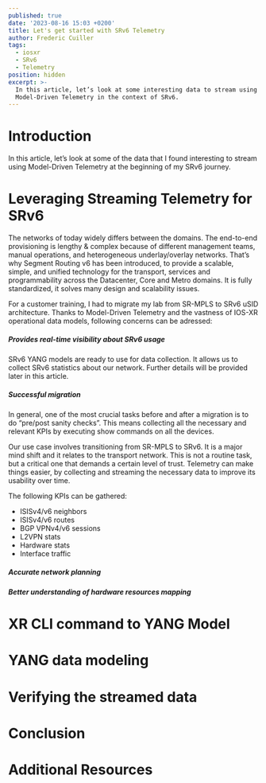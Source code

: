 ```yaml
---
published: true
date: '2023-08-16 15:03 +0200'
title: Let's get started with SRv6 Telemetry
author: Frederic Cuiller
tags:
  - iosxr
  - SRv6
  - Telemetry
position: hidden
excerpt: >-
  In this article, let’s look at some interesting data to stream using
  Model-Driven Telemetry in the context of SRv6.
---
```

# Introduction

In this article, let’s look at some of the data that I found interesting to stream using Model-Driven Telemetry at the beginning of my SRv6 journey.

# Leveraging Streaming Telemetry for SRv6

The networks of today widely differs between the domains. The end-to-end provisioning is lengthy & complex because of different management teams, manual operations, and heterogeneous underlay/overlay networks. That’s why Segment Routing v6 has been introduced, to provide a scalable, simple, and unified technology for the transport, services and programmability across the Datacenter, Core and Metro domains. It is fully standardized, it solves many design and scalability issues.  

For a customer training, I had to migrate my lab from SR-MPLS to SRv6 uSID architecture. Thanks to Model-Driven Telemetry and the vastness of IOS-XR operational data models, following concerns can be adressed:

##### Provides real-time visibility about SRv6 usage

SRv6 YANG models are ready to use for data collection. It allows us to collect SRv6 statistics about our network. Further details will be provided later in this article.

##### Successful migration

In general, one of the most crucial tasks before and after a migration is to do “pre/post sanity checks”. This means collecting all the necessary and relevant KPIs by executing show commands on all the devices.  

Our use case involves transitioning from SR-MPLS to SRv6. It is a major mind shift and it relates to the transport network. This is not a routine task, but a critical one that demands a certain level of trust. Telemetry can make things easier, by collecting and streaming the necessary data to improve its usability over time.  

The following KPIs can be gathered:
- ISISv4/v6 neighbors
- ISISv4/v6 routes
- BGP VPNv4/v6 sessions
- L2VPN stats
- Hardware stats
- Interface traffic


##### Accurate network planning

##### Better understanding of hardware resources mapping

# XR CLI command to YANG Model

# YANG data modeling

# Verifying the streamed data

# Conclusion

# Additional Resources



